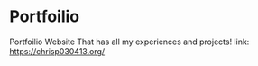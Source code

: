 # Portfoilio
Portfoilio Website That has all my experiences and projects!
link: https://chrisp030413.org/
